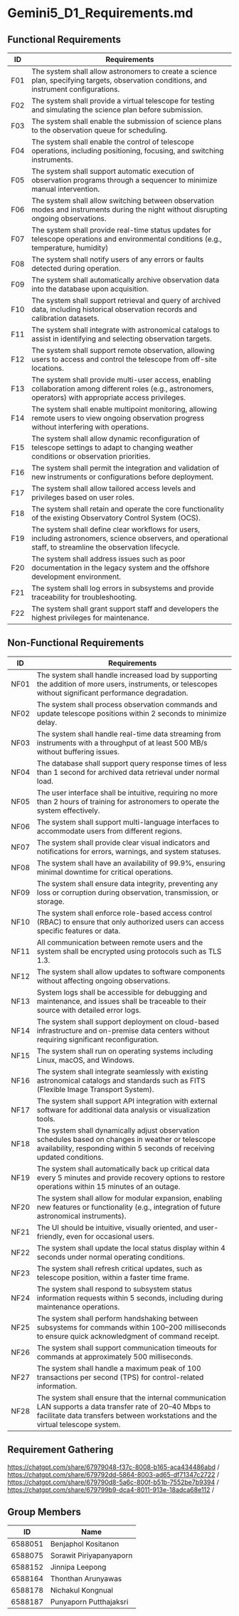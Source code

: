 # Gemini5_D1_Requirements.md
## Functional Requirements
| ID | Requirements |
|-|-|
| F01 | The system shall allow astronomers to create a science plan, specifying targets, observation conditions, and instrument configurations.
| F02 | The system shall provide a virtual telescope for testing and simulating the science plan before submission.
| F03 | The system shall enable the submission of science plans to the observation queue for scheduling.
| F04 | The system shall enable the control of telescope operations, including positioning, focusing, and switching instruments.
| F05 | The system shall support automatic execution of observation programs through a sequencer to minimize manual intervention.
| F06 | The system shall allow switching between observation modes and instruments during the night without disrupting ongoing observations.
| F07 | The system shall provide real-time status updates for telescope operations and environmental conditions (e.g., temperature, humidity)
| F08 | The system shall notify users of any errors or faults detected during operation.
| F09 | The system shall automatically archive observation data into the database upon acquisition.
| F10 | The system shall support retrieval and query of archived data, including historical observation records and calibration datasets.
| F11 | The system shall integrate with astronomical catalogs to assist in identifying and selecting observation targets.
| F12 | The system shall support remote observation, allowing users to access and control the telescope from off-site locations.
| F13 | The system shall provide multi-user access, enabling collaboration among different roles (e.g., astronomers, operators) with appropriate access privileges.
| F14 | The system shall enable multipoint monitoring, allowing remote users to view ongoing observation progress without interfering with operations.
| F15 | The system shall allow dynamic reconfiguration of telescope settings to adapt to changing weather conditions or observation priorities.
| F16 | The system shall permit the integration and validation of new instruments or configurations before deployment.
| F17 | The system shall allow tailored access levels and privileges based on user roles.
| F18 | The system shall retain and operate the core functionality of the existing Observatory Control System (OCS).
| F19 | The system shall define clear workflows for users, including astronomers, science observers, and operational staff, to streamline the observation lifecycle.
| F20 | The system shall address issues such as poor documentation in the legacy system and the offshore development environment​​.
| F21 | The system shall log errors in subsystems and provide traceability for troubleshooting.
| F22 | The system shall grant support staff and developers the highest privileges for maintenance.

## Non-Functional Requirements
| ID | Requirements |
|-|-|
| NF01 | The system shall handle increased load by supporting the addition of more users, instruments, or telescopes without significant performance degradation.
| NF02 | The system shall process observation commands and update telescope positions within 2 seconds to minimize delay.
| NF03 | The system shall handle real-time data streaming from instruments with a throughput of at least 500 MB/s without buffering issues.
| NF04 | The database shall support query response times of less than 1 second for archived data retrieval under normal load.
| NF05 | The user interface shall be intuitive, requiring no more than 2 hours of training for astronomers to operate the system effectively.
| NF06 | The system shall support multi-language interfaces to accommodate users from different regions.
| NF07 | The system shall provide clear visual indicators and notifications for errors, warnings, and system statuses.
| NF08 | The system shall have an availability of 99.9%, ensuring minimal downtime for critical operations.
| NF09 | The system shall ensure data integrity, preventing any loss or corruption during observation, transmission, or storage.
| NF10 | The system shall enforce role-based access control (RBAC) to ensure that only authorized users can access specific features or data.
| NF11 | All communication between remote users and the system shall be encrypted using protocols such as TLS 1.3.
| NF12 | The system shall allow updates to software components without affecting ongoing observations.
| NF13 | System logs shall be accessible for debugging and maintenance, and issues shall be traceable to their source with detailed error logs.
| NF14 | The system shall support deployment on cloud-based infrastructure and on-premise data centers without requiring significant reconfiguration.
| NF15 | The system shall run on operating systems including Linux, macOS, and Windows.
| NF16 | The system shall integrate seamlessly with existing astronomical catalogs and standards such as FITS (Flexible Image Transport System).
| NF17 | The system shall support API integration with external software for additional data analysis or visualization tools.
| NF18 | The system shall dynamically adjust observation schedules based on changes in weather or telescope availability, responding within 5 seconds of receiving updated conditions.
| NF19 | The system shall automatically back up critical data every 5 minutes and provide recovery options to restore operations within 15 minutes of an outage.
| NF20 | The system shall allow for modular expansion, enabling new features or functionality (e.g., integration of future astronomical instruments).
| NF21 | The UI should be intuitive, visually oriented, and user-friendly, even for occasional users.
| NF22 | The system shall update the local status display within 4 seconds under normal operating conditions.
| NF23 | The system shall refresh critical updates, such as telescope position, within a faster time frame.
| NF24 | The system shall respond to subsystem status information requests within 5 seconds, including during maintenance operations.
| NF25 | The system shall perform handshaking between subsystems for commands within 100–200 milliseconds to ensure quick acknowledgment of command receipt.
| NF26 | The system shall support communication timeouts for commands at approximately 500 milliseconds.
| NF27 | The system shall handle a maximum peak of 100 transactions per second (TPS) for control-related information.
| NF28 | The system shall ensure that the internal communication LAN supports a data transfer rate of 20–40 Mbps to facilitate data transfers between workstations and the virtual telescope system.

## Requirement Gathering
https://chatgpt.com/share/67979048-f37c-8008-b165-aca434486abd  /
https://chatgpt.com/share/679792dd-5864-8003-ad65-df71347c2722 /
https://chatgpt.com/share/679790d8-5a6c-800f-b51b-7552be7b9394 /
https://chatgpt.com/share/679799b9-dca4-8011-913e-18adca68e112  /

## Group Members
| ID | Name |
|-|-|
| 6588051 | Benjaphol Kositanon
| 6588075 | Sorawit Piriyapanyaporn
| 6588152 | Jinnipa Leepong
| 6588164 | Thonthan Arunyawas
| 6588178 | Nichakul Kongnual
| 6588187 | Punyaporn Putthajaksri